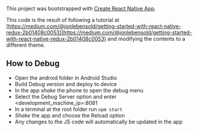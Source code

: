 This project was bootstrapped with [Create React Native App](https://github.com/react-community/create-react-native-app).

This code is the result of following a tutorial at [https://medium.com/@jonlebensold/getting-started-with-react-native-redux-2b01408c0053](https://medium.com/@jonlebensold/getting-started-with-react-native-redux-2b01408c0053) and modifying the contents to a different theme.

## How to Debug

* Open the android folder in Android Studio
* Build Debug version and deploy to device
* In the app _shake_ the phone to open the debug menu
* Select the Debug Server option and enter <development_machine_ip>:8081
* In a terminal at the root folder run `npm start`
* _Shake_ the app and choose the Reload option
* Any changes to the JS code will automatically be updated in the app
